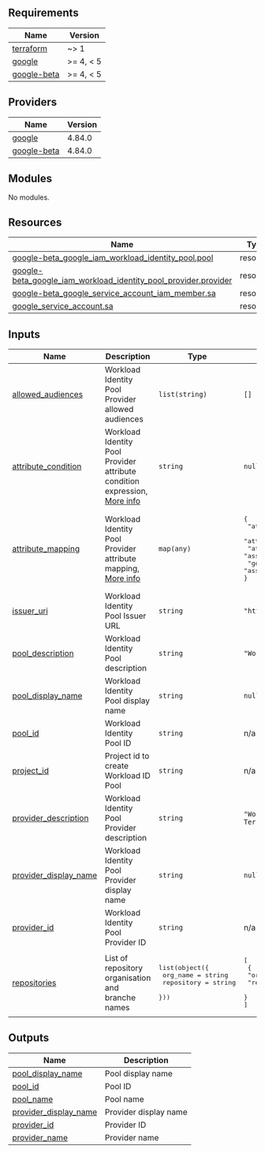 ## Requirements

| Name | Version |
|------|---------|
| <a name="requirement_terraform"></a> [terraform](#requirement\_terraform) | ~> 1 |
| <a name="requirement_google"></a> [google](#requirement\_google) | >= 4, < 5 |
| <a name="requirement_google-beta"></a> [google-beta](#requirement\_google-beta) | >= 4, < 5 |

## Providers

| Name | Version |
|------|---------|
| <a name="provider_google"></a> [google](#provider\_google) | 4.84.0 |
| <a name="provider_google-beta"></a> [google-beta](#provider\_google-beta) | 4.84.0 |

## Modules

No modules.

## Resources

| Name | Type |
|------|------|
| [google-beta_google_iam_workload_identity_pool.pool](https://registry.terraform.io/providers/hashicorp/google-beta/latest/docs/resources/google_iam_workload_identity_pool) | resource |
| [google-beta_google_iam_workload_identity_pool_provider.provider](https://registry.terraform.io/providers/hashicorp/google-beta/latest/docs/resources/google_iam_workload_identity_pool_provider) | resource |
| [google-beta_google_service_account_iam_member.sa](https://registry.terraform.io/providers/hashicorp/google-beta/latest/docs/resources/google_service_account_iam_member) | resource |
| [google_service_account.sa](https://registry.terraform.io/providers/hashicorp/google/latest/docs/resources/service_account) | resource |

## Inputs

| Name | Description | Type | Default | Required |
|------|-------------|------|---------|:--------:|
| <a name="input_allowed_audiences"></a> [allowed\_audiences](#input\_allowed\_audiences) | Workload Identity Pool Provider allowed audiences | `list(string)` | `[]` | no |
| <a name="input_attribute_condition"></a> [attribute\_condition](#input\_attribute\_condition) | Workload Identity Pool Provider attribute condition expression, [More info](https://registry.terraform.io/providers/hashicorp/google/latest/docs/resources/iam_workload_identity_pool_provider#attribute_condition) | `string` | `null` | no |
| <a name="input_attribute_mapping"></a> [attribute\_mapping](#input\_attribute\_mapping) | Workload Identity Pool Provider attribute mapping, [More info](https://registry.terraform.io/providers/hashicorp/google/latest/docs/resources/iam_workload_identity_pool_provider#attribute_mapping) | `map(any)` | <pre>{<br>  "attribute.actor": "assertion.actor",<br>  "attribute.aud": "assertion.aud",<br>  "attribute.repository": "assertion.repository",<br>  "google.subject": "assertion.sub"<br>}</pre> | no |
| <a name="input_issuer_uri"></a> [issuer\_uri](#input\_issuer\_uri) | Workload Identity Pool Issuer URL | `string` | `"https://token.actions.githubusercontent.com"` | no |
| <a name="input_pool_description"></a> [pool\_description](#input\_pool\_description) | Workload Identity Pool description | `string` | `"Workload Identity Pool managed by Terraform"` | no |
| <a name="input_pool_display_name"></a> [pool\_display\_name](#input\_pool\_display\_name) | Workload Identity Pool display name | `string` | `null` | no |
| <a name="input_pool_id"></a> [pool\_id](#input\_pool\_id) | Workload Identity Pool ID | `string` | n/a | yes |
| <a name="input_project_id"></a> [project\_id](#input\_project\_id) | Project id to create Workload ID Pool | `string` | n/a | yes |
| <a name="input_provider_description"></a> [provider\_description](#input\_provider\_description) | Workload Identity Pool Provider description | `string` | `"Workload Identity Pool Provider managed by Terraform"` | no |
| <a name="input_provider_display_name"></a> [provider\_display\_name](#input\_provider\_display\_name) | Workload Identity Pool Provider display name | `string` | `null` | no |
| <a name="input_provider_id"></a> [provider\_id](#input\_provider\_id) | Workload Identity Pool Provider ID | `string` | n/a | yes |
| <a name="input_repositories"></a> [repositories](#input\_repositories) | List of repository organisation and branche names | <pre>list(object({<br>    org_name   = string<br>    repository = string<br>  }))</pre> | <pre>[<br>  {<br>    "org_name": null,<br>    "repository": null<br>  }<br>]</pre> | no |

## Outputs

| Name | Description |
|------|-------------|
| <a name="output_pool_display_name"></a> [pool\_display\_name](#output\_pool\_display\_name) | Pool display name |
| <a name="output_pool_id"></a> [pool\_id](#output\_pool\_id) | Pool ID |
| <a name="output_pool_name"></a> [pool\_name](#output\_pool\_name) | Pool name |
| <a name="output_provider_display_name"></a> [provider\_display\_name](#output\_provider\_display\_name) | Provider display name |
| <a name="output_provider_id"></a> [provider\_id](#output\_provider\_id) | Provider ID |
| <a name="output_provider_name"></a> [provider\_name](#output\_provider\_name) | Provider name |

